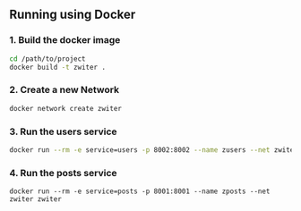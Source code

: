 ## Running using Docker

### 1. Build the docker image

```bash
cd /path/to/project
docker build -t zwiter .
```

### 2. Create a new Network
```bash
docker network create zwiter
```

### 3. Run the users service
```bash
docker run --rm -e service=users -p 8002:8002 --name zusers --net zwiter zwiter
```

### 4. Run the posts service
```
docker run --rm -e service=posts -p 8001:8001 --name zposts --net zwiter zwiter
```

